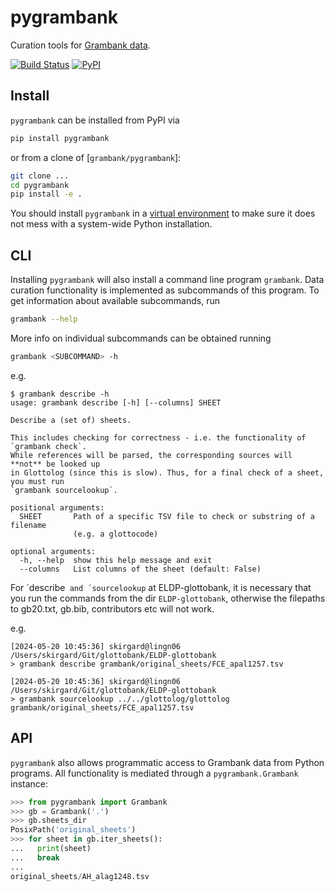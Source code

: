 # pygrambank

Curation tools for [Grambank data](https://github.com/glottobank/Grambank).

[![Build Status](https://github.com/grambank/pygrambank/workflows/tests/badge.svg)](https://github.com/grambank/pygrambank/actions?query=workflow%3Atests)
[![PyPI](https://img.shields.io/pypi/v/pygrambank.svg)](https://pypi.org/project/pygrambank)


## Install

`pygrambank` can be installed from PyPI via
```bash
pip install pygrambank
```
or from a clone of [`grambank/pygrambank`]:
```bash
git clone ...
cd pygrambank
pip install -e .
```

You should install `pygrambank` in a [virtual environment](https://packaging.python.org/guides/installing-using-pip-and-virtual-environments/) to make sure it does not mess with a system-wide Python installation.


## CLI

Installing `pygrambank` will also install a command line program `grambank`. Data curation functionality is implemented as subcommands
of this program. To get information about available subcommands, run
```bash
grambank --help
```

More info on individual subcommands can be obtained running
```bash
grambank <SUBCOMMAND> -h
```
e.g.
```shell
$ grambank describe -h
usage: grambank describe [-h] [--columns] SHEET

Describe a (set of) sheets.

This includes checking for correctness - i.e. the functionality of `grambank check`.
While references will be parsed, the corresponding sources will **not** be looked up
in Glottolog (since this is slow). Thus, for a final check of a sheet, you must run
`grambank sourcelookup`.

positional arguments:
  SHEET       Path of a specific TSV file to check or substring of a filename
              (e.g. a glottocode)

optional arguments:
  -h, --help  show this help message and exit
  --columns   List columns of the sheet (default: False)
```

For ´describe` and ´sourcelookup` at ELDP-glottobank, it is necessary that you run the commands from the dir `ELDP-glottobank`, otherwise the filepaths to gb20.txt, gb.bib, contributors etc will not work. 

e.g.
```
[2024-05-20 10:45:36] skirgard@lingn06 /Users/skirgard/Git/glottobank/ELDP-glottobank
> grambank describe grambank/original_sheets/FCE_apal1257.tsv
```

```
[2024-05-20 10:45:36] skirgard@lingn06 /Users/skirgard/Git/glottobank/ELDP-glottobank
> grambank sourcelookup ../../glottolog/glottolog grambank/original_sheets/FCE_apal1257.tsv
```

## API

`pygrambank` also allows programmatic access to Grambank data from Python
programs. All functionality is mediated through a `pygrambank.Grambank`
instance:
```python
>>> from pygrambank import Grambank
>>> gb = Grambank('.')
>>> gb.sheets_dir
PosixPath('original_sheets')
>>> for sheet in gb.iter_sheets():
...   print(sheet)
...   break
... 
original_sheets/AH_alag1248.tsv
```

